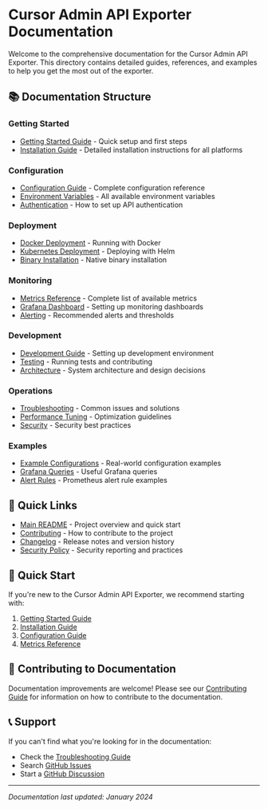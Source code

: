 # Cursor Admin API Exporter Documentation

Welcome to the comprehensive documentation for the Cursor Admin API Exporter. This directory contains detailed guides, references, and examples to help you get the most out of the exporter.

## 📚 Documentation Structure

### Getting Started
- [Getting Started Guide](getting-started.md) - Quick setup and first steps
- [Installation Guide](installation/) - Detailed installation instructions for all platforms

### Configuration
- [Configuration Guide](configuration.md) - Complete configuration reference
- [Environment Variables](configuration.md#environment-variables) - All available environment variables
- [Authentication](getting-started/authentication.md) - How to set up API authentication

### Deployment
- [Docker Deployment](installation/docker.md) - Running with Docker
- [Kubernetes Deployment](installation/helm.md) - Deploying with Helm
- [Binary Installation](installation/binary.md) - Native binary installation

### Monitoring
- [Metrics Reference](metrics.md) - Complete list of available metrics
- [Grafana Dashboard](grafana-dashboard.md) - Setting up monitoring dashboards
- [Alerting](alerting.md) - Recommended alerts and thresholds

### Development
- [Development Guide](development.md) - Setting up development environment
- [Testing](testing.md) - Running tests and contributing
- [Architecture](../ARCHITECTURE.md) - System architecture and design decisions

### Operations
- [Troubleshooting](troubleshooting.md) - Common issues and solutions
- [Performance Tuning](performance.md) - Optimization guidelines
- [Security](security.md) - Security best practices

### Examples
- [Example Configurations](examples/) - Real-world configuration examples
- [Grafana Queries](examples/grafana-queries.md) - Useful Grafana queries
- [Alert Rules](examples/alert-rules.md) - Prometheus alert rule examples

## 🔗 Quick Links

- [Main README](../README.md) - Project overview and quick start
- [Contributing](../CONTRIBUTING.md) - How to contribute to the project
- [Changelog](../CHANGELOG.md) - Release notes and version history
- [Security Policy](../SECURITY.md) - Security reporting and practices

## 🚀 Quick Start

If you're new to the Cursor Admin API Exporter, we recommend starting with:

1. [Getting Started Guide](getting-started.md)
2. [Installation Guide](installation/)
3. [Configuration Guide](configuration.md)
4. [Metrics Reference](metrics.md)

## 📖 Contributing to Documentation

Documentation improvements are welcome! Please see our [Contributing Guide](../CONTRIBUTING.md) for information on how to contribute to the documentation.

## 📞 Support

If you can't find what you're looking for in the documentation:

- Check the [Troubleshooting Guide](troubleshooting.md)
- Search [GitHub Issues](https://github.com/matanbaruch/cursor-admin-api-exporter/issues)
- Start a [GitHub Discussion](https://github.com/matanbaruch/cursor-admin-api-exporter/discussions)

---

*Documentation last updated: January 2024*
